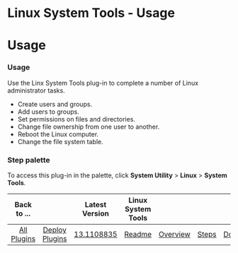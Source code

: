 
Linux System Tools - Usage
==========================

# Usage


### Usage



Use the Linx System Tools plug-in to complete a number of Linux administrator tasks.

* Create users and groups.
* Add users to groups.
* Set permissions on files and directories.
* Change file ownership from one user to another.
* Reboot the Linux computer.
* Change the file system table.


### **Step palette**

To access this plug-in in the palette, click **System Utility** > **Linux** > **System Tools**.


|Back to ...||Latest Version|Linux System Tools ||||
| :---: | :---: | :---: | :---: | :---: | :---: | :---: |
|[All Plugins](../../index.md)|[Deploy Plugins](../README.md)|[13.1108835](https://raw.githubusercontent.com/UrbanCode/IBM-UCD-PLUGINS/main/files/LinuxSystemTools/LinuxSystemTools-13.1108835.zip)|[Readme](README.md)|[Overview](overview.md)|[Steps](steps.md)|[Downloads](downloads.md)|
